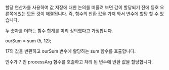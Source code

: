 
할당 연산자를 사용하여 값 저장에 대한 논의를 떠올려 보면 값이 할당되기 전에 등호 오른쪽에있는 모든 것이 해결됩니다. 즉, 함수의 반환 값을 가져 와서 변수에 할당 할 수 있습니다.

두 숫자를 더하는 함수 합계를 미리 정의했다고 가정합니다.

ourSum = sum (5, 12);

17의 값을 반환하고 ourSum 변수에 할당하는 sum 함수를 호출합니다.

인수가 7 인 processArg 함수를 호출하고 처리 된 변수에 반환 값을 할당합니다.